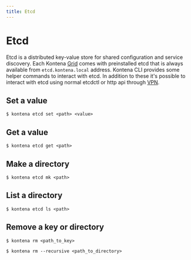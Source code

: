```yaml
---
title: Etcd
---
```


# Etcd

Etcd is a distributed key-value store for shared configuration and service
discovery. Each Kontena [Grid](grid) comes with preinstalled etcd that is always available from `etcd.kontena.local` address. Kontena CLI provides some helper commands to interact with etcd. In addition to these it's possible to interact with etcd using normal etcdctl or http api through [VPN](vpn-access).

## Set a value

```
$ kontena etcd set <path> <value>
```

## Get a value

```
$ kontena etcd get <path>
```

## Make a directory

```
$ kontena etcd mk <path>
```

## List a directory

```
$ kontena etcd ls <path>
```

## Remove a key or directory

```
$ kontena rm <path_to_key>
```

```
$ kontena rm --recursive <path_to_directory>
```
